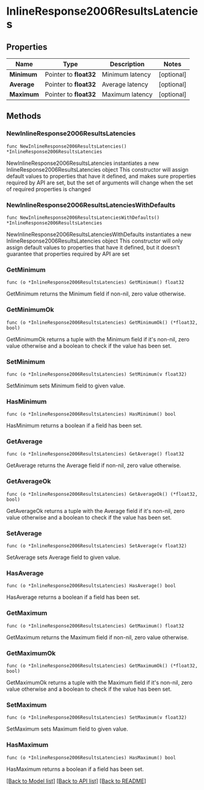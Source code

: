# InlineResponse2006ResultsLatencies

## Properties

Name | Type | Description | Notes
------------ | ------------- | ------------- | -------------
**Minimum** | Pointer to **float32** | Minimum latency | [optional] 
**Average** | Pointer to **float32** | Average latency | [optional] 
**Maximum** | Pointer to **float32** | Maximum latency | [optional] 

## Methods

### NewInlineResponse2006ResultsLatencies

`func NewInlineResponse2006ResultsLatencies() *InlineResponse2006ResultsLatencies`

NewInlineResponse2006ResultsLatencies instantiates a new InlineResponse2006ResultsLatencies object
This constructor will assign default values to properties that have it defined,
and makes sure properties required by API are set, but the set of arguments
will change when the set of required properties is changed

### NewInlineResponse2006ResultsLatenciesWithDefaults

`func NewInlineResponse2006ResultsLatenciesWithDefaults() *InlineResponse2006ResultsLatencies`

NewInlineResponse2006ResultsLatenciesWithDefaults instantiates a new InlineResponse2006ResultsLatencies object
This constructor will only assign default values to properties that have it defined,
but it doesn't guarantee that properties required by API are set

### GetMinimum

`func (o *InlineResponse2006ResultsLatencies) GetMinimum() float32`

GetMinimum returns the Minimum field if non-nil, zero value otherwise.

### GetMinimumOk

`func (o *InlineResponse2006ResultsLatencies) GetMinimumOk() (*float32, bool)`

GetMinimumOk returns a tuple with the Minimum field if it's non-nil, zero value otherwise
and a boolean to check if the value has been set.

### SetMinimum

`func (o *InlineResponse2006ResultsLatencies) SetMinimum(v float32)`

SetMinimum sets Minimum field to given value.

### HasMinimum

`func (o *InlineResponse2006ResultsLatencies) HasMinimum() bool`

HasMinimum returns a boolean if a field has been set.

### GetAverage

`func (o *InlineResponse2006ResultsLatencies) GetAverage() float32`

GetAverage returns the Average field if non-nil, zero value otherwise.

### GetAverageOk

`func (o *InlineResponse2006ResultsLatencies) GetAverageOk() (*float32, bool)`

GetAverageOk returns a tuple with the Average field if it's non-nil, zero value otherwise
and a boolean to check if the value has been set.

### SetAverage

`func (o *InlineResponse2006ResultsLatencies) SetAverage(v float32)`

SetAverage sets Average field to given value.

### HasAverage

`func (o *InlineResponse2006ResultsLatencies) HasAverage() bool`

HasAverage returns a boolean if a field has been set.

### GetMaximum

`func (o *InlineResponse2006ResultsLatencies) GetMaximum() float32`

GetMaximum returns the Maximum field if non-nil, zero value otherwise.

### GetMaximumOk

`func (o *InlineResponse2006ResultsLatencies) GetMaximumOk() (*float32, bool)`

GetMaximumOk returns a tuple with the Maximum field if it's non-nil, zero value otherwise
and a boolean to check if the value has been set.

### SetMaximum

`func (o *InlineResponse2006ResultsLatencies) SetMaximum(v float32)`

SetMaximum sets Maximum field to given value.

### HasMaximum

`func (o *InlineResponse2006ResultsLatencies) HasMaximum() bool`

HasMaximum returns a boolean if a field has been set.


[[Back to Model list]](../README.md#documentation-for-models) [[Back to API list]](../README.md#documentation-for-api-endpoints) [[Back to README]](../README.md)


